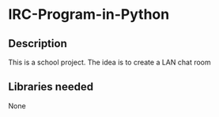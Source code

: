 # IRC-Program-in-Python
## Description
This is a school project. The idea is to create a LAN chat room
## Libraries needed
None